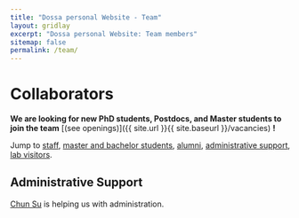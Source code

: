 ```yaml
---
title: "Dossa personal Website - Team"
layout: gridlay
excerpt: "Dossa personal Website: Team members"
sitemap: false
permalink: /team/
---
```


# Collaborators

 **We are  looking for new PhD students, Postdocs, and Master students to join the team** [(see openings)]({{ site.url }}{{ site.baseurl }}/vacancies) **!**


Jump to [staff](#staff), [master and bachelor students](#master-and-bachelor-students), [alumni](#alumni), [administrative support](#administrative-support), [lab visitors](#lab-visitors).


</div>


## Administrative Support
<a href="mailto: suchun@xtbg.ac.cn">Chun Su</a> is helping us with administration.
